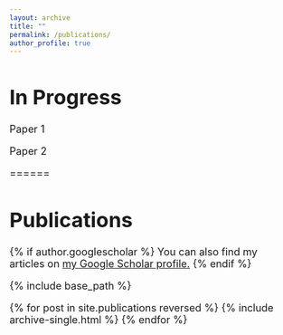 ```yaml
---
layout: archive
title: ""
permalink: /publications/
author_profile: true
---
```

<font size=4>
  
In Progress 
======

Paper 1

Paper 2

======

Publications
======

{% if author.googlescholar %}
  You can also find my articles on <u><a href="{{author.googlescholar}}">my Google Scholar profile</a>.</u>
{% endif %}

{% include base_path %}

{% for post in site.publications reversed %}
  {% include archive-single.html %}
{% endfor %}

</font>
